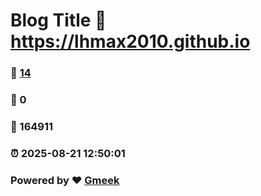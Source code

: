 # Blog Title :link: https://lhmax2010.github.io 
### :page_facing_up: [14](https://lhmax2010.github.io/tag.html) 
### :speech_balloon: 0 
### :hibiscus: 164911 
### :alarm_clock: 2025-08-21 12:50:01 
### Powered by :heart: [Gmeek](https://github.com/Meekdai/Gmeek)

